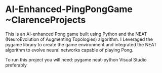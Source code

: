 # AI-Enhanced-PingPongGame       ~ClarenceProjects
This is an AI-enhanced Pong game built using Python and the NEAT (NeuroEvolution of Augmenting Topologies) algorithm. I Leveraged the pygame library to create the game environment and integrated the NEAT algorithm to evolve neural networks capable of playing Pong.

To run this project you will need: 
pygame
neat-python
Visual Studio preferably
